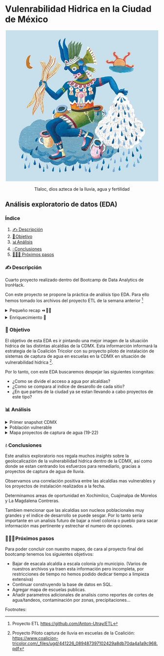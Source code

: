 # Vulenrabilidad Hidrica en la Ciudad de México

<p align="center">
  <img src="https://github.com/Anton-Utray/ETL-EDA/blob/main/IMAGES/tlaloc.jpg" alt="Tlaloc" width="500">
</p>

<p align="center">Tlaloc, dios azteca de la lluvia, agua y fertilidad</p>


## Análisis exploratorio de datos (EDA)

### Índice

1. [✍️ Descripción](#descripcion)
2. [🎯 Objetivo](#objetivo)
3. [📊 Análisis](#analisis)
4. [💧 Conclusiones](#conclusion)
5. [🏃🏽‍♀️ Próximos pasos](#próximos)

### ✍️ Descripción<a name="descripcion"/>

Cuarto proyecto realizado dentro del Bootcamp de Data Analytics de IronHack.

Con este proyecto se propone la práctica de análisis tipo EDA. Para ello hemos tomado los archivos del proyecto ETL de la semana anterior [^1]

<details>
<summary>Pequeño recap ⏪ 👩‍🏫</summary>
<br>

En este proyecto , habíamos extraido, transformado y subido a SQL 3 archivos:

- Ultímo censo de viviendas y hogares del INEGI de 2020 que mapea por alcaldía la distribución de su población con acceso a agua corriente o en su defecto, las fuentes alternativas de abastecimiento. 

- Recopilación de proyectos de captura de agua en la CDMX 2022, separado por alcaldias para el año 2022. 

- Indices de desarrollo por acladía 2020.
</details>

<details>
<summary>Enriquecimiento 🧬</summary>
<br>
 
Para enriquecer los datos de cara a la exploración de datos hemos realidazo lo siguiente:

- Añadir al archivo de proyectos de captura de agua de lluvia los datos para los años 2019, 2020 y 2021.

- Sacar el consumo de agua promedio por alcaldía. Extraído del portal del datos del Gobierno de la Ciudad de Mexico. 
</details>

### 🎯 Objetivo<a name="objetivo"/>

El objetivo de esta EDA es ir pintando una mejor imagen de la situación hidrica de las distintas alcaldías de la CDMX. Esta informarción informará la estrategia de la Coalición Tricolor con su proyecto piloto de instalación de sistemas de captura de agua en escuelas en la CDMX en situación de vulnerabilidad hidrica [^2]. 

Por lo tanto, con este EDA buscaremos despejar las siguientes icongnitas: 

- ¿Como se divide el acceso a agua por alcaldías?
- ¿Como se compara al indice de desarollo de cada sitio?
- ¿En que partes de la ciudad ya se estan llevando a cabo proyectos de este tipo? 

### 📊 Análisis<a name="analisis"/>

<details>
<summary>Primer snapshot CDMX</summary>
<br>

![DASH](https://github.com/Anton-Utray/ETL-EDA/blob/main/IMAGES/DASH%20acceso%20vs%20consumo.JPG)

A nivel total CDMX, alrededor del 96% de la población goza de acceso a agua corriente. Este numero varia entre alcaldías como Miguel Hidalgo donde el 99% de su población estan conectadas al servicio publico y otras como Milpa Alta donde el porcentaje se situa en 80%.

Sin embargo, como podemos apreciar en la tabla de consumo promedio por alcaldía, dicha cobertura no se refleja en una tasa de consumo equitativa. En gran parte esto se debe a que no todas las alcaldías gozan de un suministro continuo o de calidad apta para su consumo.

Finalmente, podemos observar una correlación directa entre indice de desarrollo de las alcaldías con respecto a su consumo promedio. 
</details>

<details>
<summary>Población vulnerable</summary>
<br>

![DASH](https://github.com/Anton-Utray/ETL-EDA/blob/main/IMAGES/Dash%20pob%20vulnerable.JPG)

En este Dashboard, agrupamos los totales de poblaciones en vulnerabilidad hidrica por alcaldía. 

Consideramos población susceptible de vulnerabilidad cuando no disponen de conexión al servicio publico de agua (independientemente de si el suministro es frecuente y/o de calidad)

Observamos que el total CDMX de población asciende a mas de 360mil personas y el 79% de estos se situan en tan solo 5 alcaldías. 

Estas 'top 5' alcaldías mas vulnerables cuentan todas con un indice de desarollo bajo o muy bajo, poniendo en relación este indice con el nivel de vulnerabilidad hidrica. 

Finalmente, haciendo *zoom* sobre las 5 alcaldías con mas población vulnerable, podemos apreciar que el camion cisterna predomina como fuente alternativa de abastecimiento.

En el caso de Xochimilco vemos que tienen proporción alta de personas que se abastecen gracias a llaves y pozos comunitarios. Al estar situada en una zona de humedales, nos hace sentido pero preocupa la contaminación notoria de los cuerpos de agua en esta alcaldía.  
</details>

<details>
<summary>Mapa proyectos de captura de agua (19-22)</summary>
<br>

![DASH](https://github.com/Anton-Utray/ETL-EDA/blob/main/IMAGES/Dash%20proyectos.JPG)

A primera vista podemos observar la aglomeración de proyectos al sur de la ciudad, en los limites de la zona urbana. Por estas zonas predomina el ambiente rural entre montañas y cerros, distinguibles en el mapa gracias a sus colores verdes y beige. 

En efecto, estas zonas son de las mas elevadas y remotas de la ciudad, por lo que tiene sentido instalar sistemas de captura de lluvia, ya que su topografia dificulta la infrastructura de tuberias. 

Aunuado a la orografía, podemos observar correlación entre el nivel de indice de desarrollo y el total de proyectos por alcaldía, donde gran parte se han efectuado en las alcaldías con los indices mas bajos.

De igual manera podemos hacer paralelo al Dashboard anterior: las top 5 alcaldías a nivel de proyectos cuinciden con las 5 alcaldías con mayor población en situación de vulnerabilidad hidrica. 

Sin embargo cabe destacar que Milpa Alta acapara una parte importante de los proyectos pero no es la alcaldía con mas población vulnerable. 

Tanto Tlalpan como Xochimilco podrían recibir mas apoyo de este tipo considerando la proporción de sus poblaciones vulnerables. 

 Entre 2021 y 2022 observamos un crecimiento exponencial de proyectos en la alcaldía de Milpa Alta y Tlalpan en menor medida. 

 Sin embargo, Xochimilco presencia un decrecimiento progresivo de numero de proyectos desde 2019 hasta 2022. 

 Tambien cabe mencionar no aparece en esta tabla Cuajimalpa de Morelos, que es la sexta alcaldía mas vulnerable en agregado poblacional vulnerable.

Finalmente, vemos que para la colonia La Magdalena Contreras se realizaron proyectos puntuales en el 2021 pero no se retomaron nuevas intalaciones en 2022. 
</details>

### 💧 Conclusiones<a name="conclusiones"/>

Este analisis exploratorio nos regala muchos *insights* sobre la geolocalicazión de la vulnerabilidad hidrica dentro de la CDMX, así como donde se estan centrando los esfuerzos para remediarlo, gracias a proyectos de captura de agua de lluvia. 

Observamos una correlación positiva entre las alcaldías mas vulnerables y los proyectos de instalación realizados a la fecha.

Determinamos areas de oportunidad en Xochimilco, Cuajimalpa de Morelos y La Magdalena Contreras.

Tambien mencionar que las alcaldías son nucleos poblacionales muy grandes y el indice de desarrollo se puede sesgar. Por lo tanto sería importante en un analisis futuro de bajar a nivel colonia o pueblo para sacar información mas pertinente y estrechar el numero de opciones. 

### 🏃🏽‍♀️ Próximos pasos<a name="próximos"/>

Para poder concluir con nuestro mapeo, de cara al proyecto final del bootcamp tenemos los siguientes objetivos: 

- Bajar de esacala alcaldía a escala colonia y/o municipio. (Varios de nuestros archivos ya traen esta información pero incompleta, por restricciones de tiempo no hemos podido dedicar tiempo a limpieza extensiva)
- Continuar construyendo la base de datos en SQL.
- Agregar mapa de escuelas publicas. 
- Añadir parametros adicionales de analisis como reportes de cortes de agua/tandeos, contaminación por zonas, precipitaciones...

Footnotes:
[^1]: Proyecto ETL https://github.com/Anton-Utray/ETL
[^2]: Proyecto Piloto captura de lluvia en escuelas de la Coalición: https://www.coalicion-tricolor.com/_files/ugd/441226_089487397102429a8db70da4a1a9c968.pdf 
